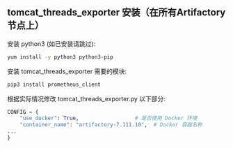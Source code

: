 ## tomcat_threads_exporter 安装（在所有Artifactory节点上）
安装 python3 (如已安装请跳过):
```bash
yum install -y python3 python3-pip
```
安装 tomcat_threads_exporter 需要的模块:
```bash
pip3 install prometheus_client
```
根据实际情况修改 tomcat_threads_exporter.py 以下部分:
```python
CONFIG = {
    "use_docker": True,                  # 是否使用 Docker 环境
    "container_name": "artifactory-7.111.10",  # Docker 容器名称
...
}
```
